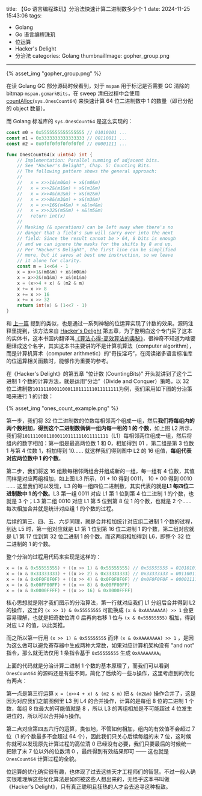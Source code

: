 title: 【Go 语言编程珠玑】分治法快速计算二进制数多少个 1
date: 2024-11-25 15:43:06
tags: 
  - Golang
  - Go 语言编程珠玑
  - 位运算
  - Hacker's Delight
  - 分治法
categories: Golang
thumbnailImage: gopher_group.png
---

{% asset_img "gopher_group.png" %}


在读 Golang GC 部分源码时候看到，对于 `mspan` 用于标记是否需要 GC 清除的 bitmap `mspan.gcmarkBits`，在 sweep 清扫过程中会使用 [countAlloc](https://github.com/golang/go/blob/733df2bc0af0f73d7bc9ee49a0d805b010293212/src/runtime/mgcsweep.go#L663)(`sys.OnesCount64`) 来快速计算 64 位二进制数中 1 的数量（即已分配的 object 数量）。

而 Golang 标准库的 `sys.OnesCount64` 是这么实现的：

```go
const m0 = 0x5555555555555555 // 01010101 ...
const m1 = 0x3333333333333333 // 00110011 ...
const m2 = 0x0f0f0f0f0f0f0f0f // 00001111 ...

func OnesCount64(x uint64) int {
    // Implementation: Parallel summing of adjacent bits.
	// See "Hacker's Delight", Chap. 5: Counting Bits.
	// The following pattern shows the general approach:
	//
	//   x = x>>1&(m0&m) + x&(m0&m)
	//   x = x>>2&(m1&m) + x&(m1&m)
	//   x = x>>4&(m2&m) + x&(m2&m)
	//   x = x>>8&(m3&m) + x&(m3&m)
	//   x = x>>16&(m4&m) + x&(m4&m)
	//   x = x>>32&(m5&m) + x&(m5&m)
	//   return int(x)
	//
	// Masking (& operations) can be left away when there's no
	// danger that a field's sum will carry over into the next
	// field: Since the result cannot be > 64, 8 bits is enough
	// and we can ignore the masks for the shifts by 8 and up.
	// Per "Hacker's Delight", the first line can be simplified
	// more, but it saves at best one instruction, so we leave
	// it alone for clarity.
	const m = 1<<64 - 1
	x = x>>1&(m0&m) + x&(m0&m)
	x = x>>2&(m1&m) + x&(m1&m)
	x = (x>>4 + x) & (m2 & m)
	x += x >> 8
	x += x >> 16
	x += x >> 32
	return int(x) & (1<<7 - 1)
}

```

和 [上一篇](https://grzhan.tech/2024/11/11/GoTrailingZero/) 提到的类似，也是通过一系列神秘的位运算实现了计数的效果。源码注释里提到，该方法来自 [Hacker's Delight](https://en.wikipedia.org/wiki/Hacker%27s_Delight) 第五章，为了整明白这个专门买了这本的实体书，这本书国内翻译叫[《算法心得-高效算法的奥秘》](https://item.jd.com/10103915205803.html)，很神奇不知道为啥要翻译成这个名字，其实这本书主要讲的不是计算机算法（computer algorithm），而是计算机算术（computer arithmetic）的“奇技淫巧”，在阅读诸多语言标准库的位运算相关函数时，能够作为重要的参考。

在《Hacker's Delight》的第五章 "位计数 (CountingBits)" 开头就讲到了这个二进制 1 个数的计算方法，就是运用“分治”（Divide and Conquer）策略，以 32 位二进制数`10111100011000110111111011111111`为例，我们采用如下图的分治策略来进行 1 的计数：

{% asset_img "ones_count_example.png" %}

第一步，我们将 32 位二进制数的位数每相邻两个组成一组，然后**我们将每组内的两个数相加，得到这个二进制数俩俩一组内每一租的 1 的 个数**，如上图 L2 所示，我们将`10111100011000110111111011111111`（L1）每相邻两位组成一组，然后将组内的数字相加：第一组是最高两位数 1 和 0，相加得到 01 ，第二组是第 3 位数 1 与第 4 位数 1，相加得到 10…… 就这样我们得到图中 L2 的 16 组值，**每组代表对应两位数中 1 的个数**。

第二步，我们将这 16 组数每相邻两组合并组成新的一组，每一组有 4 位数，其值同样是对应两组相加，如上图 L3 所示，01 + 10 得到 0011， 10 + 00 得到 0010 …… 这里我们可以发现，L3 的每一组四位二进制数，其实代表的就是**L1 每四位二进制数中 1 的个数**。L3 第一组 0011 对应 L1 第 1 位到第 4 位二进制 1 的个数，也就是 3 个；L3 第二组 0010 对应 L1 第 5 位到第 8 位 1 的个数，也就是 2 个…… 每次相加合并就是统计对应组 1 的个数的过程。

后续的第三、四、五、六步同理，就是合并相加统计对应组二进制 1 个数的过程，到达 L5 时，第一组对应就是 L1 第 1 位到第 16 位二进制 1 的个数，第二组对应就是 L1 第 17 位到第 32 位二进制 1 的个数。而这两组相加得到 L6，即整个 32 位二进制的 1 的个数。

整个分治的过程用代码来实现是这样的：

```go
x = (x & 0x55555555) + ((x >> 1) & 0x55555555) // 0x55555555 = 01010101....
x = (x & 0x33333333) + ((x >> 2) & 0x33333333) // 0x33333333 = 00110011....
x = (x & 0x0F0F0F0F) + ((x >> 4) & 0x0F0F0F0F) // 0x0F0F0F0F = 00001111....
x = (x & 0x00FF00FF) + ((x >> 8) & 0x00FF00FF) 
x = (x & 0x0000FFFF) + ((x >> 16) & 0x0000FFFF) 
```

核心思想就是刚才我们图示的分治算法，第一行就对应我们 L1 分组后合并得到 L2 的操作，这里的 `(x >> 1) & 0x55555555` 可能换成 `(x & 0xAAAAAAAA) >> 1` 会更容易理解，也就是把奇数位清 0 后再向右移 1 位与 `(x & 0x55555555)` 相加，得到对应 L2 的值，以此类推。

而之所以第一行用 `(x >> 1) & 0x55555555` 而非 `(x & 0xAAAAAAAA) >> 1` ，是因为这么做可以避免寄存器中生成两种大常数，如果对应计算机架构没有 "and not" 指令，那么就无法仅用 1 条指令基于 `0x55555555` 生成 `0xAAAAAAAA`。

上面的代码就是分治计算二进制 1 个数的基本原理了，而我们可以看到 `OnesCount64` 的源码还是有些不同，简化了后续的一些`与`操作，这里考虑到的优化有两点：

第一点是第三行运算 `x = (x>>4 + x) & (m2 & m)` 把 `& (m2&m)` 操作合并了，这是因为对应我们之前图例里 L3 到 L4 的合并操作，计算的是每组 8 位的二进制 1 个数，每组 8 位最大的可能值就是 8 ，所以 L3 的两组相加是不可能超过 4 位发生进位的，所以可以合并掉`与`操作。

第二点对应第四五六行的运算，类似地，不管如何相加，组内的有效值不会超过 7 位（1 的个数最多不会超过 64 个），因此我们只关心后续每组的末 7 位，这时候你就可以发现原先计算过程的高位清 0 已经没有必要，我们只要最后的时候统一把除了末 7 位以外的位数清 0 ，最终得到有效结果即可 —— 这也就是 `OnesCount64` 计算过程的全貌。

位运算的优化确实很有趣，也体现了过去这些天才工程师们的智慧。不过一般人确实很难理解这些优化算法是如何被这些人想出来的，无怪乎这本书叫做《Hacker's Delight》，只有真正聪明且狂热的人才会去追寻这种极致。



